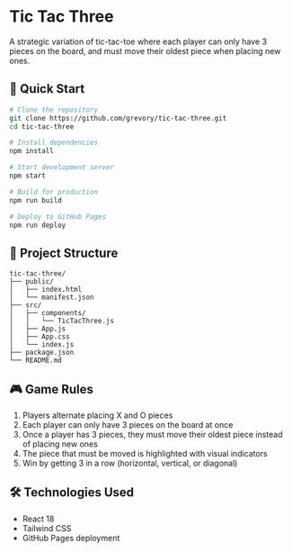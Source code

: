 # Tic Tac Three

A strategic variation of tic-tac-toe where each player can only have 3 pieces on the board, and must move their oldest piece when placing new ones.

## 🚀 Quick Start

```bash
# Clone the repository
git clone https://github.com/grevory/tic-tac-three.git
cd tic-tac-three

# Install dependencies
npm install

# Start development server
npm start

# Build for production
npm run build

# Deploy to GitHub Pages
npm run deploy
```

## 📁 Project Structure

```
tic-tac-three/
├── public/
│   ├── index.html
│   └── manifest.json
├── src/
│   ├── components/
│   │   └── TicTacThree.js
│   ├── App.js
│   ├── App.css
│   └── index.js
├── package.json
└── README.md
```

## 🎮 Game Rules

1. Players alternate placing X and O pieces
2. Each player can only have 3 pieces on the board at once
3. Once a player has 3 pieces, they must move their oldest piece instead of placing new ones
4. The piece that must be moved is highlighted with visual indicators
5. Win by getting 3 in a row (horizontal, vertical, or diagonal)

## 🛠 Technologies Used

-   React 18
-   Tailwind CSS
-   GitHub Pages deployment
